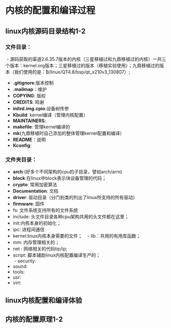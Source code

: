 # 内核的配置和编译过程  
## linux内核源码目录结构1-2  
### 文件目录：  
  - 源码获取的渠道2.6.35.7版本的内核（三星移植过和九鼎移植过的内核）一共三个版本：kernel.org版本；三星移植过的版本（移植实验使用）；九鼎移植过的版本（我们使用的是：B/linux/QT4.8/bsp/qt_x210v3_130807）;  
  - **.gitignore**:版本控制  
  - **.mailmap**：维护  
  - **COPYING**: 版权  
  - **CREDITS**: 鸣谢  
  - **initrd.img.cpio**:设备树传参  
  - **Kbuild**: kernel编译（管理内核配置）  
  - **MAINTAINERS**:   
  - **makefile**: 管理kernel编译的  
  - **mk**(九鼎移植时自己添加的整体管理kernel配置和编译）  
  - **README**：说明  
  - **Kconfig**: 
  
### 文件夹目录：  
  - **arch**:(好多个不同架构的cpu的子目录，譬如arch/arm)  
  - **block**:在linux中block表示块设备管理的代码；  
  - **crypto**: 常用加密算法      
  - **Documentation**: 文档    
  - **driver**: 驱动目录（分门别类的列出了linux所支持的所有驱动）  
  - **firmware**: 固件    
  - fs: 文件系统支持所有的文件系统    
  - include: 头文件目录各种cpu架构共用的头文件都在这里；    
  - init:内核本身的初始化；     
  - ipc: 进程间通信    
  - kernel:linux内核本身需要的文件；      
  - lib：共用的有用库函数；    
  - mm: 内存管理相关的；    
  - net : 网络相关的代码tip/ip;    
  - script: 脚本辅助linux内核配置编译生产的；  
  - security:
  - sound: 
  - tools:
  - usr:
  - virt:
   
## linux内核配置和编译体验   
###     
## 内核的配置原理1-2      
  
